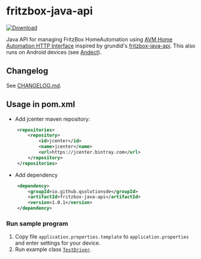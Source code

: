# fritzbox-java-api

[![Download](https://api.bintray.com/packages/qsolutionsde/maven/fritzbox-java-api/images/download.svg)](https://bintray.com/qsolutionsde/maven/fritzbox-java-api/_latestVersion)

Java API for managing FritzBox HomeAutomation using [AVM Home Automation HTTP Interface](https://avm.de/fileadmin/user_upload/Global/Service/Schnittstellen/AHA-HTTP-Interface.pdf) inspired by grundid's [fritzbox-java-api](https://github.com/grundid/fritzbox-java-api). This also runs on Android devices (see [Andect](https://github.com/kaklakariada/Andect)).

## Changelog

See [CHANGELOG.md](CHANGELOG.md).

## Usage in pom.xml

* Add jcenter maven repository:
```xml
    <repositories>
        <repository>
            <id>jcenter</id>
            <name>jcenter</name>
            <url>https://jcenter.bintray.com</url>
        </repository>
    </repositories>
```
* Add dependency
```xml
    <dependency>
        <groupId>io.github.qsolutionsde</groupId>
        <artifactId>fritzbox-java-api</artifactId>
        <version>1.0.1</version>
    </dependency>
```

### Run sample program

1. Copy file `application.properties.template` to `application.properties` and enter settings for your device.
2. Run example class [`TestDriver`](https://github.com/qsolutionsde/fritzbox-java-api/blob/master/src/main/java/com/github/kaklakariada/fritzbox/TestDriver.java).

